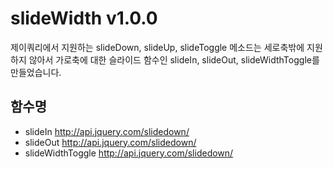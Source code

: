 # slideWidth v1.0.0
제이쿼리에서 지원하는 slideDown, slideUp, slideToggle 메소드는 세로축밖에 지원하지 않아서 가로축에 대한 슬라이드 함수인 slideIn, slideOut, slideWidthToggle를 만들었습니다.

## 함수명
- slideIn <http://api.jquery.com/slidedown/>
- slideOut <http://api.jquery.com/slidedown/>
- slideWidthToggle <http://api.jquery.com/slidedown/>
